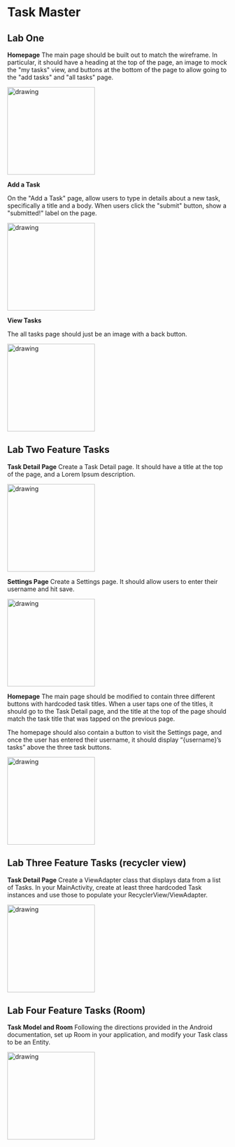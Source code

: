 # Task Master



## Lab One

**Homepage**
The main page should be built out to match the wireframe. In particular, it should have a heading at the top of the page, an image to mock the "my tasks" view, and buttons at the bottom of the page to allow going to the "add tasks" and "all tasks" page.

<img src="screenshots/homescreen.png" alt="drawing" width="200"/>

**Add a Task**

On the "Add a Task" page, allow users to type in details about a new task, specifically a title and a body. When users click the "submit" button, show a "submitted!" label on the page.

<img src="screenshots/addtasks.png" alt="drawing" width="200"/>

**View Tasks**

The all tasks page should just be an image with a back button.

<img src="screenshots/viewtasks.png" alt="drawing" width="200"/>




## Lab Two Feature Tasks


**Task Detail Page**
Create a Task Detail page. It should have a title at the top of the page, and a Lorem Ipsum description.

<img src="screenshots/taskDetails.png" alt="drawing" width="200"/>

**Settings Page**
Create a Settings page. It should allow users to enter their username and hit save.

<img src="screenshots/addUserName.png" alt="drawing" width="200"/>

**Homepage**
The main page should be modified to contain three different buttons with hardcoded task titles. When a user taps one of the titles, it should go to the Task Detail page, and the title at the top of the page should match the task title that was tapped on the previous page.

The homepage should also contain a button to visit the Settings page, and once the user has entered their username, it should display “{username}’s tasks” above the three task buttons.

<img src="screenshots/homescreenWithUserName.png" alt="drawing" width="200"/>


## Lab Three Feature Tasks (recycler view) 


**Task Detail Page**
Create a ViewAdapter class that displays data from a list of Tasks.
In your MainActivity, create at least three hardcoded Task instances and use those to populate your RecyclerView/ViewAdapter.



<img src="screenshots/RecycleView.png" alt="drawing" width="200"/>

## Lab Four Feature Tasks (Room) 


**Task Model and Room**
Following the directions provided in the Android documentation, set up Room in your application, and modify your Task class to be an Entity.


<img src="screenshots/Room.png" alt="drawing" width="200"/>



